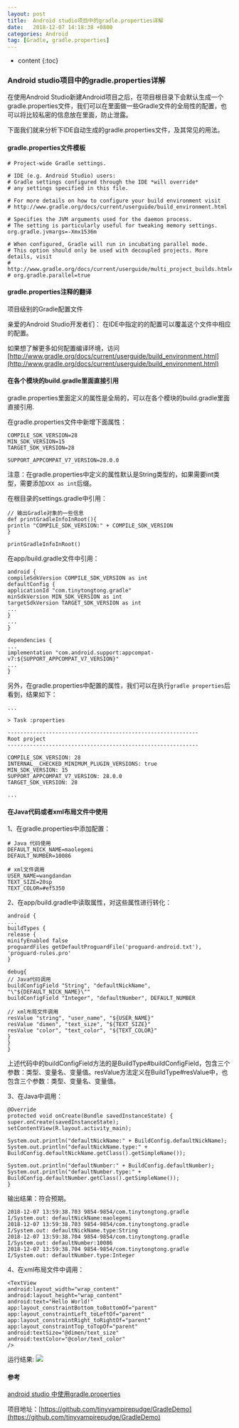 ```yaml
---
layout: post
title:  Android studio项目中的gradle.properties详解
date:   2018-12-07 14:18:38 +0800
categories: Android
tag: [Gradle, gradle.properties]
---
```


* content
{:toc}



### Android studio项目中的gradle.properties详解

在使用Android Studio新建Android项目之后，在项目根目录下会默认生成一个gradle.properties文件，我们可以在里面做一些Gradle文件的全局性的配置，也可以将比较私密的信息放在里面，防止泄露。

下面我们就来分析下IDE自动生成的gradle.properties文件，及其常见的用法。

#### gradle.properties文件模板

```
# Project-wide Gradle settings.

# IDE (e.g. Android Studio) users:
# Gradle settings configured through the IDE *will override*
# any settings specified in this file.

# For more details on how to configure your build environment visit
# http://www.gradle.org/docs/current/userguide/build_environment.html

# Specifies the JVM arguments used for the daemon process.
# The setting is particularly useful for tweaking memory settings.
org.gradle.jvmargs=-Xmx1536m

# When configured, Gradle will run in incubating parallel mode.
# This option should only be used with decoupled projects. More details, visit
# http://www.gradle.org/docs/current/userguide/multi_project_builds.html#sec:decoupled_projects
# org.gradle.parallel=true

```

#### gradle.properties注释的翻译
项目级别的Gradle配置文件

亲爱的Android Studio开发者们：
在IDE中指定的的配置可以覆盖这个文件中相应的配置。

如果想了解更多如何配置编译环境，访问[http://www.gradle.org/docs/current/userguide/build_environment.html](http://www.gradle.org/docs/current/userguide/build_environment.html)


#### 在各个模块的build.gradle里面直接引用

gradle.properties里面定义的属性是全局的，可以在各个模块的build.gradle里面直接引用.

在gradle.properties文件中新增下面属性：
```
COMPILE_SDK_VERSION=28
MIN_SDK_VERSION=15
TARGET_SDK_VERSION=28

SUPPORT_APPCOMPAT_V7_VERSION=28.0.0
```

注意：在gradle.properties中定义的属性默认是String类型的，如果需要int类型，需要添加`XXX as int`后缀。

在根目录的settings.gradle中引用：
```
// 输出Gradle对象的一些信息
def printGradleInfoInRoot(){
println "COMPILE_SDK_VERSION:" + COMPILE_SDK_VERSION
}

printGradleInfoInRoot()
```

在app/build.gradle文件中引用：
```
android {
compileSdkVersion COMPILE_SDK_VERSION as int
defaultConfig {
applicationId "com.tinytongtong.gradle"
minSdkVersion MIN_SDK_VERSION as int
targetSdkVersion TARGET_SDK_VERSION as int
...
}
...
}

dependencies {
...
implementation "com.android.support:appcompat-v7:${SUPPORT_APPCOMPAT_V7_VERSION}"
...
}
```

另外，在gradle.properties中配置的属性，我们可以在执行`gradle properties`后看到，结果如下：
```
...

> Task :properties

------------------------------------------------------------
Root project
------------------------------------------------------------

COMPILE_SDK_VERSION: 28
INTERNAL__CHECKED_MINIMUM_PLUGIN_VERSIONS: true
MIN_SDK_VERSION: 15
SUPPORT_APPCOMPAT_V7_VERSION: 28.0.0
TARGET_SDK_VERSION: 28

...
```

#### 在Java代码或者xml布局文件中使用

1、在gradle.properties中添加配置：
```
# Java 代码使用
DEFAULT_NICK_NAME=maolegemi
DEFAULT_NUMBER=10086

# xml文件调用
USER_NAME=wangdandan
TEXT_SIZE=20sp
TEXT_COLOR=#ef5350
```

2、在app/build.gradle中读取属性，对这些属性进行转化：
```
android {
...
buildTypes {
release {
minifyEnabled false
proguardFiles getDefaultProguardFile('proguard-android.txt'), 'proguard-rules.pro'
}

debug{
// Java代码调用
buildConfigField "String", "defaultNickName", "\"${DEFAULT_NICK_NAME}\""
buildConfigField "Integer", "defaultNumber", DEFAULT_NUMBER

// xml布局文件调用
resValue "string", "user_name", "${USER_NAME}"
resValue "dimen", "text_size", "${TEXT_SIZE}"
resValue "color", "text_color", "${TEXT_COLOR}"
}
}
}
```
上述代码中的buildConfigField方法的是BuildType#buildConfigField，包含三个参数：类型、变量名、变量值。resValue方法定义在BuildType#resValue中，也包含三个参数：类型、变量名、变量值。

3、在Java中调用：
```
@Override
protected void onCreate(Bundle savedInstanceState) {
super.onCreate(savedInstanceState);
setContentView(R.layout.activity_main);

System.out.println("defaultNickName:" + BuildConfig.defaultNickName);
System.out.println("defaultNickName.type:" + BuildConfig.defaultNickName.getClass().getSimpleName());

System.out.println("defaultNumber:" + BuildConfig.defaultNumber);
System.out.println("defaultNumber.type:" + BuildConfig.defaultNumber.getClass().getSimpleName());
}
```

输出结果：符合预期。
```
2018-12-07 13:59:38.703 9854-9854/com.tinytongtong.gradle I/System.out: defaultNickName:maolegemi
2018-12-07 13:59:38.703 9854-9854/com.tinytongtong.gradle I/System.out: defaultNickName.type:String
2018-12-07 13:59:38.704 9854-9854/com.tinytongtong.gradle I/System.out: defaultNumber:10086
2018-12-07 13:59:38.704 9854-9854/com.tinytongtong.gradle I/System.out: defaultNumber.type:Integer
```

4、在xml布局文件中调用：
```
<TextView
android:layout_width="wrap_content"
android:layout_height="wrap_content"
android:text="Hello World!"
app:layout_constraintBottom_toBottomOf="parent"
app:layout_constraintLeft_toLeftOf="parent"
app:layout_constraintRight_toRightOf="parent"
app:layout_constraintTop_toTopOf="parent"
android:textSize="@dimen/text_size"
android:textColor="@color/text_color"
/>
```
运行结果:
![](https://tinytongtong-1255688482.cos.ap-beijing.myqcloud.com/50EB9F76E845152940E36CA5974A8E5C.jpg)



#### 参考

[android studio 中使用gradle.properties](https://www.jianshu.com/p/a6d1c4a0550e)

项目地址：[https://github.com/tinyvampirepudge/GradleDemo](https://github.com/tinyvampirepudge/GradleDemo)


